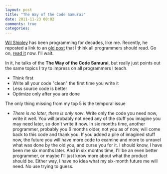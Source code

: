 ```yaml
---
layout: post
title: "The Way of the Code Samurai"
date: 2011-11-23 00:02
comments: true
categories: 
---
```


[Wil Shipley](http://blog.wilshipley.com) has been programming for decades, like me.  Recently, he reposted a link to an [old post](http://blog.wilshipley.com/2005/02/free-programming-tips-are-worth-every.html) that I think all programmers should read. Go on, [read it](http://blog.wilshipley.com/2005/02/free-programming-tips-are-worth-every.html) now.  I'll wait.

In it, he talks of the **The Way of the Code Samurai**, but really just points out the same topics I try to impress on all programmers I teach.

* Think first
* Write all your code "clean" the first time you write it
* Less source code is better
* Optimize only after you are done

The only thing missing from my top 5 is the temporal issue

* *There is no later, there is only now*.  Write only the code you need now, write it well.  You will probably not need any of the stuff you imagine you may need later, so don't write it now.  In six months time, another programmer, probably you 6 months older, not you as of now, will come back to this code and thank you.  If you added a pile of imagined stuff now, the future you will have more code to examine and more to unravel what was done by the old you, and curse you for it.  I should know, I have been me six months later.  And in six months time, I'll be an even better programmer, or maybe I'll just know more about what the product should be.  Either way, I have no idea what my six-month future me will need. No use trying to guess.
